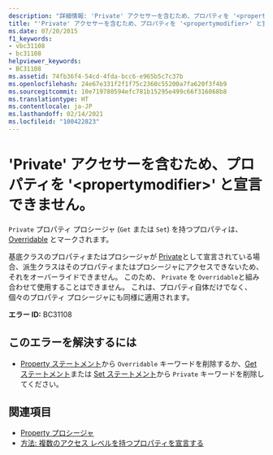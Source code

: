 ```yaml
---
description: "詳細情報: 'Private' アクセサーを含むため、プロパティを '<propertymodifier>' と宣言できません"
title: "'Private' アクセサーを含むため、プロパティを '<propertymodifier>' と宣言できません。"
ms.date: 07/20/2015
f1_keywords:
- vbc31108
- bc31108
helpviewer_keywords:
- BC31108
ms.assetid: 74fb36f4-54cd-4fda-bcc6-e965b5c7c37b
ms.openlocfilehash: 24e67e331f2f1f75c2360c55200a7fa620f3f4b9
ms.sourcegitcommit: 10e719780594efc781b15295e499c66f316068b8
ms.translationtype: HT
ms.contentlocale: ja-JP
ms.lasthandoff: 02/14/2021
ms.locfileid: "100422823"
---
```

# <a name="property-cannot-be-declared-propertymodifier-because-it-contains-a-private-accessor"></a>'Private' アクセサーを含むため、プロパティを '\<propertymodifier>' と宣言できません。

`Private` プロパティ プロシージャ (`Get` または `Set`) を持つプロパティは、[Overridable](../language-reference/modifiers/overridable.md) とマークされます。  
  
 基底クラスのプロパティまたはプロシージャが [Private](../language-reference/modifiers/private.md)として宣言されている場合、派生クラスはそのプロパティまたはプロシージャにアクセスできないため、それをオーバーライドできません。 このため、 `Private` を `Overridable`と組み合わせて使用することはできません。 これは、プロパティ自体だけでなく、個々のプロパティ プロシージャにも同様に適用されます。  
  
 **エラー ID:** BC31108  
  
## <a name="to-correct-this-error"></a>このエラーを解決するには  
  
- [Property ステートメント](../language-reference/statements/property-statement.md)から `Overridable` キーワードを削除するか、[Get ステートメント](../language-reference/statements/get-statement.md)または [Set ステートメント](../language-reference/statements/set-statement.md)から `Private` キーワードを削除してください。  
  
## <a name="see-also"></a>関連項目

- [Property プロシージャ](../programming-guide/language-features/procedures/property-procedures.md)
- [方法: 複数のアクセス レベルを持つプロパティを宣言する](../programming-guide/language-features/procedures/how-to-declare-a-property-with-mixed-access-levels.md)
